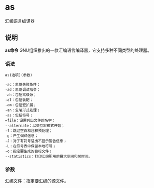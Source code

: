 as
===

汇编语言编译器

## 说明

**as命令** GNU组织推出的一款汇编语言编译器，它支持多种不同类型的处理器。

### 语法  

```
as(选项)(参数)
```

  

```
-ac：忽略失败条件；
-ad：忽略调试指令；
-ah：包括高级源；
-al：包括装配；
-am：包括宏扩展；
-an：忽略形式处理；
-as：包括符号；
=file：设置列出文件的名字；
--alternate：以交互宏模式开始；
-f：跳过空白和注释预处理；
-g：产生调试信息；
-J：对于有符号溢出不显示警告信息；
-L：在符号表中保留本地符号；
-o：指定要生成的目标文件；
--statistics：打印汇编所用的最大空间和总时间。
```

### 参数  

汇编文件：指定要汇编的源文件。


